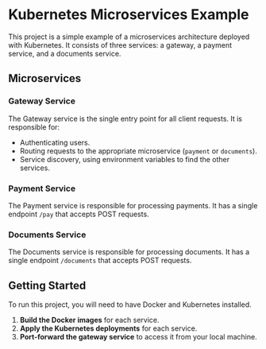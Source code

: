 # Kubernetes Microservices Example

This project is a simple example of a microservices architecture deployed with Kubernetes. It consists of three services: a gateway, a payment service, and a documents service.

## Microservices

### Gateway Service

The Gateway service is the single entry point for all client requests. It is responsible for:

-   Authenticating users.
-   Routing requests to the appropriate microservice (`payment` or `documents`).
-   Service discovery, using environment variables to find the other services.

### Payment Service

The Payment service is responsible for processing payments. It has a single endpoint `/pay` that accepts POST requests.

### Documents Service

The Documents service is responsible for processing documents. It has a single endpoint `/documents` that accepts POST requests.

## Getting Started

To run this project, you will need to have Docker and Kubernetes installed.

1.  **Build the Docker images** for each service.
2.  **Apply the Kubernetes deployments** for each service.
3.  **Port-forward the gateway service** to access it from your local machine.

